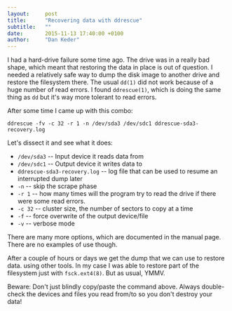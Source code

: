 ```yaml
---
layout:     post
title:      "Recovering data with ddrescue"
subtitle:   ""
date:       2015-11-13 17:40:00 +0100
author:     "Dan Keder"
---
```


I had a hard-drive failure some time ago. The drive was in a really bad shape,
which meant that restoring the data in place is out of question.
I needed a relatively safe way to dump the disk image to another drive and
restore the filesystem there. The usual `dd(1)` did not work because of a huge
number of read errors. I found `ddrescue(1)`, which is doing the same thing
as `dd` but it's way more tolerant to read errors.

After some time I came up with this combo:

    ddrescue -fv -c 32 -r 1 -n /dev/sda3 /dev/sdc1 ddrescue-sda3-recovery.log

Let's dissect it and see what it does:

  - `/dev/sda3` -- Input device it reads data from
  - `/dev/sdc1` -- Output device it writes data to
  - `ddrescue-sda3-recovery.log` -- log file that can be used to resume an interrupted dump later
  - `-n` -- skip the scrape phase
  - `-r 1` -- how many times will the program try to read the drive if there were some read errors.
  - `-c 32` -- cluster size, the number of sectors to copy at a time
  - `-f` -- force overwrite of the output device/file
  - `-v` -- verbose mode

There are many more options, which are documented in the manual page. There are
no examples of use though.

After a couple of hours or days we get the dump that we can use to restore data.
using other tools. In my case I was able to restore part of the filesystem
just with `fsck.ext4(8)`. But as usual, YMMV.

Beware: Don't just blindly copy/paste the command above. Always double-check the
devices and files you read from/to so you don't destroy your data!
